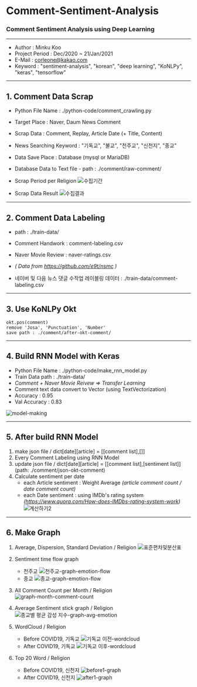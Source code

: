 # Comment-Sentiment-Analysis
### Comment Sentiment Analysis using Deep Learning
---------------------------------------------------

- Author : Minku Koo
- Project Period : Dec/2020 ~ 21/Jan/2021
- E-Mail : corleone@kakao.com
- Keyword : "sentiment-analysis", "korean", "deep learning", "KoNLPy", "keras", "tensorflow"

---------------------------------------------------

## 1. Comment Data Scrap

- Python File Name : ./python-code/comment_crawling.py
- Target Place : Naver, Daum News Comment
- Scrap Data : Comment, Replay, Article Date (+ Title, Content)
- News Searching Keyword : "기독교", "불교", "천주교", "신천지", "종교"
- Data Save Place : Database (mysql or MariaDB)
- Database Data to Text file - path : ./comment/raw-comment/

- Scrap Period per Religion
![수집기간](https://user-images.githubusercontent.com/25974226/105630853-add95300-5e8e-11eb-9e23-37addf3c6904.JPG)

- Scrap Data Result
![수집결과](https://user-images.githubusercontent.com/25974226/105630851-aa45cc00-5e8e-11eb-9890-0e4e165ab8f5.JPG)

---------------------------------------------------

## 2. Comment Data Labeling

- path : ./train-data/
- Comment Handwork : comment-labeling.csv
- Naver Movie Review : naver-ratings.csv
- _( Data from https://github.com/e9t/nsmc )_

- 네이버 및 다음 뉴스 댓글 수작업 레이블링 데이터 :  ./train-data/comment-labeling.csv

---------------------------------------------------

## 3. Use KoNLPy Okt

```
okt.pos(comment)
remove 'Josa', 'Punctuation', 'Number'
save path : ./comment/after-okt-comment/
```

---------------------------------------------------

## 4. Build RNN Model with Keras

- Python File Name : ./python-code/make_rnn_model.py
- Train Data path : ./train-data/
- _Comment + Naver Movie Reivew => Transfer Learning_
- Comment text data convert to Vector (using TextVectorization)
- Accuracy : 0.95
- Val Accuracy : 0.83

![model-making](https://user-images.githubusercontent.com/25974226/105630839-9d28dd00-5e8e-11eb-8067-4e23fca24768.JPG)

---------------------------------------------------

## 5. After build RNN Model

1. make json file / dict[date][article] = [[comment list],[]]
1. Every Comment Labeling using RNN Model
1. update json file / dict[date][article] = [[comment list],[sentiment list]] (path: ./comment/json-okt-comment)
1. Calculate sentiment per date 
    + each Article sentiment : Weight Average _(article comment count / date comment count)_
    + each Date sentiment : using IMDb's rating system _(https://www.quora.com/How-does-IMDbs-rating-system-work)_
    ![계산하기2](https://user-images.githubusercontent.com/25974226/105633620-044d8e00-5e9d-11eb-92df-b4072a9d0ee2.JPG)

---------------------------------------------------

## 6. Make Graph

1. Average, Dispersion, Standard Deviation / Religion
![표준편차및분산표](https://user-images.githubusercontent.com/25974226/105630857-b3cf3400-5e8e-11eb-9439-81028d316b63.JPG)

1. Sentiment time flow graph
   + 천주교
   ![천주교-graph-emotion-flow](https://user-images.githubusercontent.com/25974226/105630885-e11be200-5e8e-11eb-8b03-94246ee73ca0.png)
   + 종교
   ![종교-graph-emotion-flow](https://user-images.githubusercontent.com/25974226/105630878-d82b1080-5e8e-11eb-8941-1b89254813a7.png)
   
1. All Comment Count per Month / Religion
![graph-month-comment-count](https://user-images.githubusercontent.com/25974226/105630892-e8db8680-5e8e-11eb-95f6-d35c6ebe7128.png)

1. Average Sentiment stick graph / Religion
![종교별 평균 감성 지수-graph-avg-emotion](https://user-images.githubusercontent.com/25974226/105630900-f264ee80-5e8e-11eb-88d5-fab987e80766.png)

1. WordCloud / Religion
    + Before COVID19, 기독교
    ![기독교 이전-wordcloud](https://user-images.githubusercontent.com/25974226/105630935-19232500-5e8f-11eb-8f73-45b7342d06b0.png)
    + After COVID19, 기독교
    ![기독교 이후-wordcloud](https://user-images.githubusercontent.com/25974226/105630939-1a545200-5e8f-11eb-82fa-c1d5dca13034.png)

1. Top 20 Word / Religion
   + Before COVID19, 신천지 
    ![before1-graph](https://user-images.githubusercontent.com/25974226/105630930-1294ad80-5e8f-11eb-810f-24a8741f4513.png)
    + After COVID19, 신천지
    ![after1-graph](https://user-images.githubusercontent.com/25974226/105630911-fe50b080-5e8e-11eb-90bb-29e8fd9cfb16.png)
    




